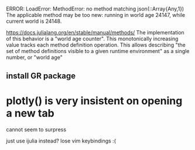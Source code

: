 
# 
ERROR: LoadError: MethodError: no method matching json(::Array{Any,1})
The applicable method may be too new: running in world age 24147, while current world is 24148.

https://docs.julialang.org/en/stable/manual/methods/
The implementation of this behavior is a "world age counter". This monotonically increasing value tracks each method definition operation. This allows describing "the set of method definitions visible to a given runtime environment" as a single number, or "world age"

## install GR package



# plotly() is very insistent on opening a new tab
cannot seem to surpress

just use ijulia instead? lose vim keybindings :(

